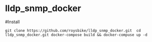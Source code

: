 # lldp_snmp_docker
#Install

`
git clone https://github.com/roysbike/lldp_snmp_docker.git 
cd lldp_snmp_docker.git
docker-compose build && docker-compuse up -d
`
